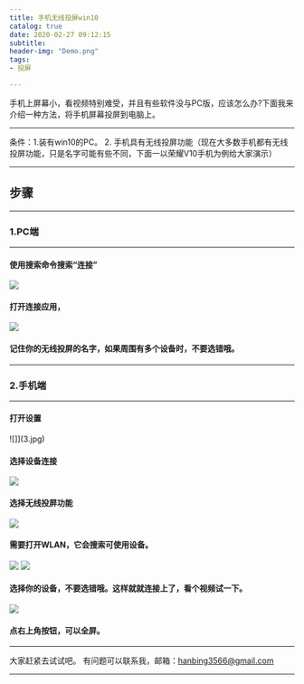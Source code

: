 ```yaml
---
title: 手机无线投屏win10
catalog: true
date: 2020-02-27 09:12:15
subtitle: 
header-img: "Demo.png"
tags:
- 投屏

---
```


手机上屏幕小，看视频特别难受，并且有些软件没与PC版，应该怎么办?下面我来介绍一种方法，将手机屏幕投屏到电脑上。

---

条件：1.装有win10的PC。
2. 手机具有无线投屏功能（现在大多数手机都有无线投屏功能，只是名字可能有些不同，下面一以荣耀V10手机为例给大家演示）

--- 
## 步骤
--- 
### 1.PC端
--- 
#### 使用搜索命令搜索“连接”
![](1.png)
#### 打开连接应用，
![](2.png)
#### 记住你的无线投屏的名字，如果周围有多个设备时，不要选错哦。
--- 
### 2.手机端
--- 
#### 打开设置
![]](3.jpg)
#### 选择设备连接
![](4.jpg)
#### 选择无线投屏功能
![](5.jpg)
#### 需要打开WLAN，它会搜索可使用设备。
![](6.jpg)
![](7.jpg)
#### 选择你的设备，不要选错哦。这样就就连接上了，看个视频试一下。
![](8.png)
#### 点右上角按钮，可以全屏。
--- 
大家赶紧去试试吧。
有问题可以联系我，邮箱：hanbing3566@gmail.com

---



<div id="gitalk-container"></div>
<link rel="stylesheet" href="https://cdn.jsdelivr.net/npm/gitalk@1/dist/gitalk.css">
<script src="https://cdn.jsdelivr.net/npm/gitalk@1/dist/gitalk.min.js"></script>
<script src="/js/md5.min.js"></script>
<script >
var gitalk = new Gitalk({
  clientID: '30ef5ef3ee69767d3c66',
  clientSecret: '89eb8a0b3782e394a2ef7d8901770a7d5327dc23',
  repo: 'ccbirds.github.io',
  owner: 'ccbirds',
  admin: ['ccbirds'],
  id: md5(location.pathname),      // Ensure uniqueness and length less than 50
  distractionFreeMode: false  // Facebook-like distraction free mode
})
gitalk.render('gitalk-container')
</script>

